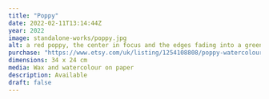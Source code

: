 ```yaml
---
title: "Poppy"
date: 2022-02-11T13:14:44Z
year: 2022
image: standalone-works/poppy.jpg
alt: a red poppy, the center in focus and the edges fading into a green background
purchase: "https://www.etsy.com/uk/listing/1254108808/poppy-watercolour"
dimensions: 34 x 24 cm
media: Wax and watercolour on paper
description: Available
draft: false
---
```


